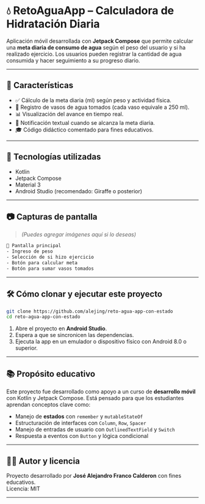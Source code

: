 # 💧 RetoAguaApp – Calculadora de Hidratación Diaria

Aplicación móvil desarrollada con **Jetpack Compose** que permite calcular una **meta diaria de consumo de agua** según el peso del usuario y si ha realizado ejercicio. Los usuarios pueden registrar la cantidad de agua consumida y hacer seguimiento a su progreso diario.

---

## 🚀 Características

- ✅ Cálculo de la meta diaria (ml) según peso y actividad física.
- 🥤 Registro de vasos de agua tomados (cada vaso equivale a 250 ml).
- 📊 Visualización del avance en tiempo real.
- 🎯 Notificación textual cuando se alcanza la meta diaria.
- 🎓 Código didáctico comentado para fines educativos.

---

## 🧠 Tecnologías utilizadas

- Kotlin
- Jetpack Compose
- Material 3
- Android Studio (recomendado: Giraffe o posterior)

---

## 📷 Capturas de pantalla

> *(Puedes agregar imágenes aquí si lo deseas)*

```bash
📱 Pantalla principal
- Ingreso de peso
- Selección de si hizo ejercicio
- Botón para calcular meta
- Botón para sumar vasos tomados
```

---

## 🛠️ Cómo clonar y ejecutar este proyecto

```bash
git clone https://github.com/alejing/reto-agua-app-con-estado
cd reto-agua-app-con-estado
```

1. Abre el proyecto en **Android Studio**.
2. Espera a que se sincronicen las dependencias.
3. Ejecuta la app en un emulador o dispositivo físico con Android 8.0 o superior.

---

## 📚 Propósito educativo

Este proyecto fue desarrollado como apoyo a un curso de **desarrollo móvil** con Kotlin y Jetpack Compose. Está pensado para que los estudiantes aprendan conceptos clave como:

- Manejo de **estados** con `remember` y `mutableStateOf`
- Estructuración de interfaces con `Column`, `Row`, `Spacer`
- Manejo de entradas de usuario con `OutlinedTextField` y `Switch`
- Respuesta a eventos con `Button` y lógica condicional

---

## 👨‍🏫 Autor y licencia

Proyecto desarrollado por **José Alejandro Franco Calderon** con fines educativos.  
Licencia: MIT

---
